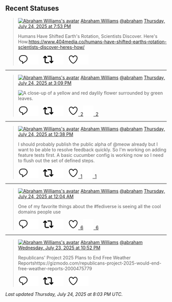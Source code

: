 ## Recent Statuses

> <a href="https://indieweb.social/@abraham"><img alt="Abraham Williams's avatar" src="https://cdn.masto.host/indiewebsocial/accounts/avatars/109/292/540/382/343/163/original/d00f2e03ce9c85b1.jpg" height="24" width="24" ></a> [Abraham Williams](https://indieweb.social/@abraham) [@abraham](https://indieweb.social/@abraham) [Thursday, July 24, 2025 at 7:53 PM](https://indieweb.social/@abraham/114909957462676993)
>
> Humans Have Shifted Earth&#39;s Rotation, Scientists Discover. Here&#39;s How.https://www.404media.co/humans-have-shifted-earths-rotation-scientists-discover-heres-how/
>
> [![Reply](./images/reply_light.svg#gh-light-mode-only "Reply")](https://indieweb.social/@abraham/114909957462676993#gh-light-mode-only)[![Reply](./images/reply.svg#gh-dark-mode-only "Reply")](https://indieweb.social/@abraham/114909957462676993#gh-dark-mode-only)&emsp;[![Boost](./images/retweet_light.svg#gh-light-mode-only "Boost")](https://indieweb.social/@abraham/114909957462676993#gh-light-mode-only)[![Boost](./images/retweet.svg#gh-dark-mode-only "Boost")](https://indieweb.social/@abraham/114909957462676993#gh-dark-mode-only)&emsp;[![Favorite](./images/like_light.svg#gh-light-mode-only "Favorite")](https://indieweb.social/@abraham/114909957462676993#gh-light-mode-only)[![Favorite](./images/like.svg#gh-dark-mode-only "Favorite")](https://indieweb.social/@abraham/114909957462676993#gh-dark-mode-only)


---

> <a href="https://indieweb.social/@abraham"><img alt="Abraham Williams's avatar" src="https://cdn.masto.host/indiewebsocial/accounts/avatars/109/292/540/382/343/163/original/d00f2e03ce9c85b1.jpg" height="24" width="24" ></a> [Abraham Williams](https://indieweb.social/@abraham) [@abraham](https://indieweb.social/@abraham) [Thursday, July 24, 2025 at 3:09 PM](https://indieweb.social/@abraham/114908842472364017)
>
> 
>
> ![A close-up of a yellow and red daylily flower surrounded by green leaves.](https://cdn.masto.host/indiewebsocial/media_attachments/files/114/908/842/212/039/521/original/c4a684fa167386b5.jpg)
>
> [![Reply](./images/reply_light.svg#gh-light-mode-only "Reply")](https://indieweb.social/@abraham/114908842472364017#gh-light-mode-only)[![Reply](./images/reply.svg#gh-dark-mode-only "Reply")](https://indieweb.social/@abraham/114908842472364017#gh-dark-mode-only)&emsp;[![Boost](./images/retweet_light.svg#gh-light-mode-only "Boost")](https://indieweb.social/@abraham/114908842472364017#gh-light-mode-only)[![Boost](./images/retweet.svg#gh-dark-mode-only "Boost")](https://indieweb.social/@abraham/114908842472364017#gh-dark-mode-only)&emsp;[![Favorite](./images/like_light.svg#gh-light-mode-only "Favorite")&ensp;2](https://indieweb.social/@abraham/114908842472364017#gh-light-mode-only)[![Favorite](./images/like.svg#gh-dark-mode-only "Favorite")&ensp;2](https://indieweb.social/@abraham/114908842472364017#gh-dark-mode-only)


---

> <a href="https://indieweb.social/@abraham"><img alt="Abraham Williams's avatar" src="https://cdn.masto.host/indiewebsocial/accounts/avatars/109/292/540/382/343/163/original/d00f2e03ce9c85b1.jpg" height="24" width="24" ></a> [Abraham Williams](https://indieweb.social/@abraham) [@abraham](https://indieweb.social/@abraham) [Thursday, July 24, 2025 at 12:38 PM](https://indieweb.social/@abraham/114908248499726939)
>
> I should probably publish the public alpha of @meow already but I want to be able to resolve feedback quickly. So I&#39;m working on adding feature tests first. A basic cucumber config is working now so I need to flush out the set of defined steps.
>
> [![Reply](./images/reply_light.svg#gh-light-mode-only "Reply")](https://indieweb.social/@abraham/114908248499726939#gh-light-mode-only)[![Reply](./images/reply.svg#gh-dark-mode-only "Reply")](https://indieweb.social/@abraham/114908248499726939#gh-dark-mode-only)&emsp;[![Boost](./images/retweet_light.svg#gh-light-mode-only "Boost")](https://indieweb.social/@abraham/114908248499726939#gh-light-mode-only)[![Boost](./images/retweet.svg#gh-dark-mode-only "Boost")](https://indieweb.social/@abraham/114908248499726939#gh-dark-mode-only)&emsp;[![Favorite](./images/like_light.svg#gh-light-mode-only "Favorite")&ensp;1](https://indieweb.social/@abraham/114908248499726939#gh-light-mode-only)[![Favorite](./images/like.svg#gh-dark-mode-only "Favorite")&ensp;1](https://indieweb.social/@abraham/114908248499726939#gh-dark-mode-only)


---

> <a href="https://indieweb.social/@abraham"><img alt="Abraham Williams's avatar" src="https://cdn.masto.host/indiewebsocial/accounts/avatars/109/292/540/382/343/163/original/d00f2e03ce9c85b1.jpg" height="24" width="24" ></a> [Abraham Williams](https://indieweb.social/@abraham) [@abraham](https://indieweb.social/@abraham) [Thursday, July 24, 2025 at 12:04 AM](https://indieweb.social/@abraham/114905281844137476)
>
> One of my favorite things about the #fediverse is seeing all the cool domains people use
>
> [![Reply](./images/reply_light.svg#gh-light-mode-only "Reply")](https://indieweb.social/@abraham/114905281844137476#gh-light-mode-only)[![Reply](./images/reply.svg#gh-dark-mode-only "Reply")](https://indieweb.social/@abraham/114905281844137476#gh-dark-mode-only)&emsp;[![Boost](./images/retweet_light.svg#gh-light-mode-only "Boost")](https://indieweb.social/@abraham/114905281844137476#gh-light-mode-only)[![Boost](./images/retweet.svg#gh-dark-mode-only "Boost")](https://indieweb.social/@abraham/114905281844137476#gh-dark-mode-only)&emsp;[![Favorite](./images/like_light.svg#gh-light-mode-only "Favorite")&ensp;6](https://indieweb.social/@abraham/114905281844137476#gh-light-mode-only)[![Favorite](./images/like.svg#gh-dark-mode-only "Favorite")&ensp;6](https://indieweb.social/@abraham/114905281844137476#gh-dark-mode-only)


---

> <a href="https://indieweb.social/@abraham"><img alt="Abraham Williams's avatar" src="https://cdn.masto.host/indiewebsocial/accounts/avatars/109/292/540/382/343/163/original/d00f2e03ce9c85b1.jpg" height="24" width="24" ></a> [Abraham Williams](https://indieweb.social/@abraham) [@abraham](https://indieweb.social/@abraham) [Wednesday, July 23, 2025 at 10:52 PM](https://indieweb.social/@abraham/114904997758372890)
>
> Republicans&#39; Project 2025 Plans to End Free Weather Reportshttps://gizmodo.com/republicans-project-2025-would-end-free-weather-reports-2000475779
>
> [![Reply](./images/reply_light.svg#gh-light-mode-only "Reply")](https://indieweb.social/@abraham/114904997758372890#gh-light-mode-only)[![Reply](./images/reply.svg#gh-dark-mode-only "Reply")](https://indieweb.social/@abraham/114904997758372890#gh-dark-mode-only)&emsp;[![Boost](./images/retweet_light.svg#gh-light-mode-only "Boost")](https://indieweb.social/@abraham/114904997758372890#gh-light-mode-only)[![Boost](./images/retweet.svg#gh-dark-mode-only "Boost")](https://indieweb.social/@abraham/114904997758372890#gh-dark-mode-only)&emsp;[![Favorite](./images/like_light.svg#gh-light-mode-only "Favorite")](https://indieweb.social/@abraham/114904997758372890#gh-light-mode-only)[![Favorite](./images/like.svg#gh-dark-mode-only "Favorite")](https://indieweb.social/@abraham/114904997758372890#gh-dark-mode-only)


_Last updated Thursday, July 24, 2025 at 8:03 PM UTC._

